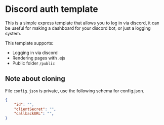 # Discord auth template
This is a simple express template that allows you to log in via discord, it can be useful for making a dashboard for your discord bot, or just a logging system.

This template supports:

* Logging in via discord
* Rendering pages with .ejs
* Public folder `/public`

## Note about cloning
File `config.json` is private, use the following schema for config.json.
```json
{
    "id": "",
    "clientSecret": "",
    "callbackURL": "",
}
```

